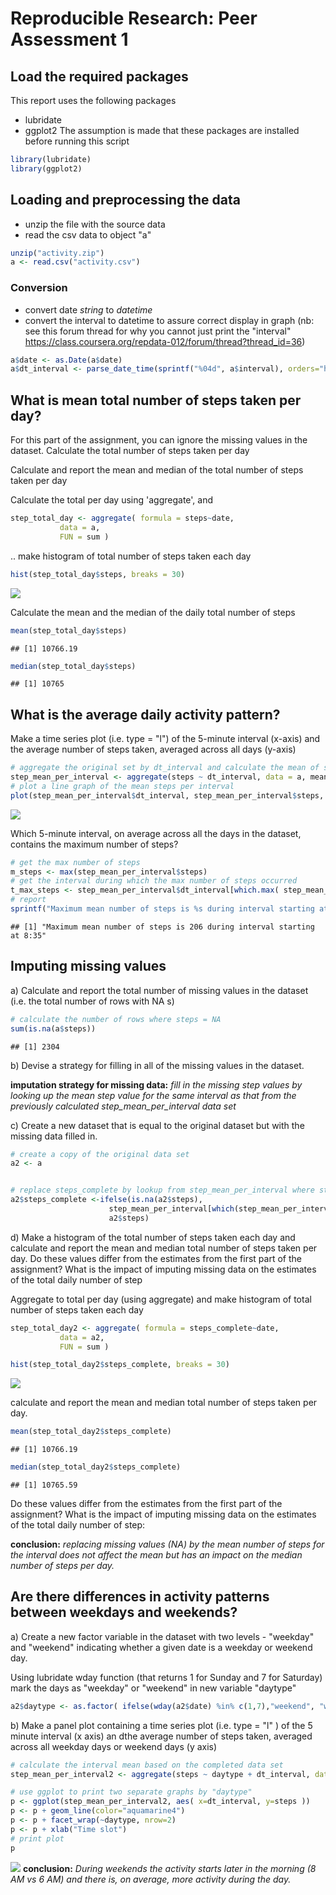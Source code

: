# Reproducible Research: Peer Assessment 1

## Load the required packages
This report uses the following packages
- lubridate
- ggplot2
The assumption is made that these packages are installed before running this script


```r
library(lubridate)
library(ggplot2)
```


## Loading and preprocessing the data
- unzip the file with the source data
- read the csv data to object "a"

```r
unzip("activity.zip")
a <- read.csv("activity.csv")
```

### Conversion
- convert date *string* to *datetime*
- convert the interval to datetime to assure correct display in graph
(nb: see this forum thread for why you cannot just print the "interval"
https://class.coursera.org/repdata-012/forum/thread?thread_id=36)

```r
a$date <- as.Date(a$date)
a$dt_interval <- parse_date_time(sprintf("%04d", a$interval), orders="hm")
```

## What is mean total number of steps taken per day?

For this part of the assignment, you can ignore the missing values in the dataset.
Calculate the total number of steps taken per day

Calculate and report the mean and median of the total number of steps taken per day

Calculate the total per day using 'aggregate', and

```r
step_total_day <- aggregate( formula = steps~date, 
           data = a,
           FUN = sum )
```
.. make histogram of total number of steps taken each day

```r
hist(step_total_day$steps, breaks = 30)
```

![](PA1_template_files/figure-html/unnamed-chunk-5-1.png) 

Calculate the mean and the median of the daily total number of steps

```r
mean(step_total_day$steps)
```

```
## [1] 10766.19
```

```r
median(step_total_day$steps)
```

```
## [1] 10765
```


## What is the average daily activity pattern?
Make a time series plot (i.e. type = "l") of the 5-minute interval (x-axis) and the average number of steps taken, averaged across all days (y-axis)


```r
# aggregate the original set by dt_interval and calculate the mean of steps
step_mean_per_interval <- aggregate(steps ~ dt_interval, data = a, mean)
# plot a line graph of the mean steps per interval
plot(step_mean_per_interval$dt_interval, step_mean_per_interval$steps, type="l")
```

![](PA1_template_files/figure-html/unnamed-chunk-7-1.png) 

Which 5-minute interval, on average across all the days in the dataset, contains the maximum number of steps?


```r
# get the max number of steps
m_steps <- max(step_mean_per_interval$steps)
# get the interval during which the max number of steps occurred
t_max_steps <- step_mean_per_interval$dt_interval[which.max( step_mean_per_interval[,"steps"])]
# report
sprintf("Maximum mean number of steps is %s during interval starting at %s:%s", round(m_steps), hour(t_max_steps), minute(t_max_steps)) 
```

```
## [1] "Maximum mean number of steps is 206 during interval starting at 8:35"
```



## Imputing missing values

a) Calculate and report the total number of missing values in the dataset (i.e. the total number of rows with NA s)


```r
# calculate the number of rows where steps = NA
sum(is.na(a$steps))
```

```
## [1] 2304
```

b) Devise a strategy for filling in all of the missing values in the dataset. 

**imputation strategy for missing data:** *fill in the missing step values by looking up the mean step value for the same interval as that from the previously calculated step_mean_per_interval data set*

c) Create a new dataset that is equal to the original dataset but with the missing data filled in.

```r
# create a copy of the original data set
a2 <- a


# replace steps_complete by lookup from step_mean_per_interval where steps = NA
a2$steps_complete <-ifelse(is.na(a2$steps),
                      step_mean_per_interval[which(step_mean_per_interval$dt_interval==a2$dt_interval),"steps"], 
                      a2$steps)
```

d) Make a histogram of the total number of steps taken each day and calculate and report the mean and median total number of steps taken per day. Do these values differ from the estimates from the first part of the assignment? What is the impact of imputing missing data on the estimates of the total daily number of step

Aggregate to total per day (using aggregate) and make histogram of total number of steps taken each day


```r
step_total_day2 <- aggregate( formula = steps_complete~date, 
           data = a2,
           FUN = sum )

hist(step_total_day2$steps_complete, breaks = 30)
```

![](PA1_template_files/figure-html/unnamed-chunk-11-1.png) 

calculate and report the mean and median total number of steps taken per day.


```r
mean(step_total_day2$steps_complete)
```

```
## [1] 10766.19
```

```r
median(step_total_day2$steps_complete)
```

```
## [1] 10765.59
```
Do these values differ from the estimates from the first part of the assignment? What is the impact of imputing missing data on the estimates of the total daily number of step:

**conclusion:** *replacing missing values (NA) by the mean number of steps for the interval does not affect the mean but has an impact on the median number of steps per day.*




## Are there differences in activity patterns between weekdays and weekends?

a) Create a new factor variable in the dataset with two levels - "weekday" and "weekend" indicating whether a given date is a weekday or weekend day.

Using lubridate wday function (that returns 1 for Sunday and 7 for Saturday) mark the days as "weekday" or "weekend" in new variable "daytype"


```r
a2$daytype <- as.factor( ifelse(wday(a2$date) %in% c(1,7),"weekend", "weekday" ) )
```

b) Make a panel plot containing a time series plot (i.e. type = "l" ) of the 5 minute interval (x axis) an dthe average number of steps taken, averaged across all weekday days or weekend days (y axis)



```r
# calculate the interval mean based on the completed data set
step_mean_per_interval2 <- aggregate(steps ~ daytype + dt_interval, data = a2, mean)

# use ggplot to print two separate graphs by "daytype"
p <- ggplot(step_mean_per_interval2, aes( x=dt_interval, y=steps ))
p <- p + geom_line(color="aquamarine4") 
p <- p + facet_wrap(~daytype, nrow=2)
p <- p + xlab("Time slot") 
# print plot
p
```

![](PA1_template_files/figure-html/unnamed-chunk-14-1.png) 
**conclusion:**
*During weekends the activity starts later in the morning (8 AM vs 6 AM) and there is, on average, more activity during the day.*
